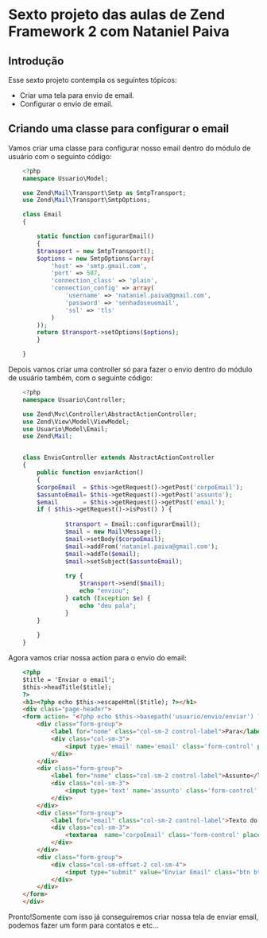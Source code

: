 Sexto projeto das aulas de Zend Framework 2 com Nataniel Paiva
=======================

Introdução
------------

Esse sexto projeto contempla os seguintes tópicos:

* Criar uma tela para envio de email.
* Configurar o envio de email.



Criando uma classe para configurar o email
--------------------------------------------

Vamos criar uma classe para configurar nosso email dentro do módulo de usuário com o seguinto código:
~~~php
	<?php
	namespace Usuario\Model;

	use Zend\Mail\Transport\Smtp as SmtpTransport;
	use Zend\Mail\Transport\SmtpOptions;

	class Email
	{

	    static function configurarEmail()
	    {
		$transport = new SmtpTransport();
		$options = new SmtpOptions(array(
		    'host' => 'smtp.gmail.com',
		    'port' => 587,
		    'connection_class' => 'plain',
		    'connection_config' => array(
		        'username' => 'nataniel.paiva@gmail.com',
		        'password' => 'senhadoseuemail',
		        'ssl' => 'tls'
		    )
		));
		return $transport->setOptions($options);
	    }

	}
~~~
Depois vamos criar uma controller só para fazer o envio dentro do módulo de usuário também, com o seguinte código:
~~~php
	<?php
	namespace Usuario\Controller;

	use Zend\Mvc\Controller\AbstractActionController;
	use Zend\View\Model\ViewModel;
	use Usuario\Model\Email;
	use Zend\Mail;


	class EnvioController extends AbstractActionController
	{
	    public function enviarAction()
	    {
		$corpoEmail  = $this->getRequest()->getPost('corpoEmail');
		$assuntoEmail= $this->getRequest()->getPost('assunto');
		$email       = $this->getRequest()->getPost('email');
		if ( $this->getRequest()->isPost() ) {
		    
		        $transport = Email::configurarEmail();
		        $mail = new Mail\Message();
		        $mail->setBody($corpoEmail);
		        $mail->addFrom('nataniel.paiva@gmail.com');
		        $mail->addTo($email);
		        $mail->setSubject($assuntoEmail);
		        
		        try {
		        	$transport->send($mail);
		        	echo "enviou";
		        } catch (Exception $e) {
		        	echo "deu pala";
		        }
		}
		
	    }
	}
~~~

Agora vamos criar nossa action para o envio do email:
~~~html
	<?php
	$title = 'Enviar o email';
	$this->headTitle($title);
	?>
	<h1><?php echo $this->escapeHtml($title); ?></h1>
	<div class="page-header">
	<form action= "<?php echo $this->basepath('usuario/envio/enviar') ?>" method="post" class="form-horizontal" role="form">
	    <div class="form-group">
	    	<label for="nome" class="col-sm-2 control-label">Para</label>
	    	<div class="col-sm-3">
	    		<input type='email' name='email' class='form-control' placeholder='Email' /> 
	    	</div>
	    </div>
	    <div class="form-group">
	    	<label for="nome" class="col-sm-2 control-label">Assunto</label>
	    	<div class="col-sm-3">
	    		<input type='text' name='assunto' class='form-control' placeholder='Assunto' /> 
	    	</div>
	    </div>
	    <div class="form-group">
	    	<label for="email" class="col-sm-2 control-label">Texto do Email</label>
	    	<div class="col-sm-3">
	    		<textarea  name='corpoEmail' class='form-control' placeholder='Texto do Email'></textarea> 
	    	</div>
	    </div>
	    <div class="form-group">
	    	<div class="col-sm-offset-2 col-sm-4">
	    		<input type="submit" value="Enviar Email" class="btn btn-default" />
	    	</div>
	    </div>
	</form>
	</div>
~~~
Pronto!Somente com isso já conseguiremos criar nossa tela de enviar email, podemos fazer um form para contatos e etc...







